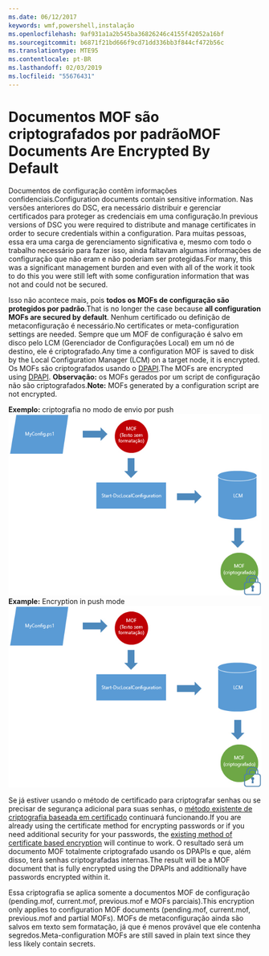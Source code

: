 ```yaml
---
ms.date: 06/12/2017
keywords: wmf,powershell,instalação
ms.openlocfilehash: 9af931a1a2b545ba36826246c4155f42052a16bf
ms.sourcegitcommit: b6871f21bd666f9cd71dd336bb3f844cf472b56c
ms.translationtype: MTE95
ms.contentlocale: pt-BR
ms.lasthandoff: 02/03/2019
ms.locfileid: "55676431"
---
```

# <a name="mof-documents-are-encrypted-by-default"></a><span data-ttu-id="68d5f-102">Documentos MOF são criptografados por padrão</span><span class="sxs-lookup"><span data-stu-id="68d5f-102">MOF Documents Are Encrypted By Default</span></span>

<span data-ttu-id="68d5f-103">Documentos de configuração contêm informações confidenciais.</span><span class="sxs-lookup"><span data-stu-id="68d5f-103">Configuration documents contain sensitive information.</span></span> <span data-ttu-id="68d5f-104">Nas versões anteriores do DSC, era necessário distribuir e gerenciar certificados para proteger as credenciais em uma configuração.</span><span class="sxs-lookup"><span data-stu-id="68d5f-104">In previous versions of DSC you were required to distribute and manage certificates in order to secure credentials within a configuration.</span></span> <span data-ttu-id="68d5f-105">Para muitas pessoas, essa era uma carga de gerenciamento significativa e, mesmo com todo o trabalho necessário para fazer isso, ainda faltavam algumas informações de configuração que não eram e não poderiam ser protegidas.</span><span class="sxs-lookup"><span data-stu-id="68d5f-105">For many, this was a significant management burden and even with all of the work it took to do this you were still left with some configuration information that was not and could not be secured.</span></span>

<span data-ttu-id="68d5f-106">Isso não acontece mais, pois **todos os MOFs de configuração são protegidos por padrão**.</span><span class="sxs-lookup"><span data-stu-id="68d5f-106">That is no longer the case because **all configuration MOFs are secured by default**.</span></span> <span data-ttu-id="68d5f-107">Nenhum certificado ou definição de metaconfiguração é necessário.</span><span class="sxs-lookup"><span data-stu-id="68d5f-107">No certificates or meta-configuration settings are needed.</span></span> <span data-ttu-id="68d5f-108">Sempre que um MOF de configuração é salvo em disco pelo LCM (Gerenciador de Configurações Local) em um nó de destino, ele é criptografado.</span><span class="sxs-lookup"><span data-stu-id="68d5f-108">Any time a configuration MOF is saved to disk by the Local Configuration Manager (LCM) on a target node, it is encrypted.</span></span> <span data-ttu-id="68d5f-109">Os MOFs são criptografados usando o [DPAPI](https://msdn.microsoft.com/library/ms995355.aspx).</span><span class="sxs-lookup"><span data-stu-id="68d5f-109">The MOFs are encrypted using [DPAPI](https://msdn.microsoft.com/library/ms995355.aspx).</span></span> <span data-ttu-id="68d5f-110">**Observação:** os MOFs gerados por um script de configuração não são criptografados.</span><span class="sxs-lookup"><span data-stu-id="68d5f-110">**Note:** MOFs generated by a configuration script are not encrypted.</span></span>

<span data-ttu-id="68d5f-111">**Exemplo:** criptografia no modo de envio por push ![Criptografia MOF](../images/MOF_Encryption.jpg)</span><span class="sxs-lookup"><span data-stu-id="68d5f-111">**Example:** Encryption in push mode ![MOF Encryption](../images/MOF_Encryption.jpg)</span></span>

<span data-ttu-id="68d5f-112">Se já estiver usando o método de certificado para criptografar senhas ou se precisar de segurança adicional para suas senhas, o [método existente de criptografia baseada em certificado](https://msdn.microsoft.com/powershell/dsc/securemof) continuará funcionando.</span><span class="sxs-lookup"><span data-stu-id="68d5f-112">If you are already using the certificate method for encrypting passwords or if you need additional security for your passwords, the [existing method of certificate based encryption](https://msdn.microsoft.com/powershell/dsc/securemof) will continue to work.</span></span> <span data-ttu-id="68d5f-113">O resultado será um documento MOF totalmente criptografado usando os DPAPIs e que, além disso, terá senhas criptografadas internas.</span><span class="sxs-lookup"><span data-stu-id="68d5f-113">The result will be a MOF document that is fully encrypted using the DPAPIs and additionally have passwords encrypted within it.</span></span>

<span data-ttu-id="68d5f-114">Essa criptografia se aplica somente a documentos MOF de configuração (pending.mof, current.mof, previous.mof e MOFs parciais).</span><span class="sxs-lookup"><span data-stu-id="68d5f-114">This encryption only applies to configuration MOF documents (pending.mof, current.mof, previous.mof and partial MOFs).</span></span> <span data-ttu-id="68d5f-115">MOFs de metaconfiguração ainda são salvos em texto sem formatação, já que é menos provável que ele contenha segredos.</span><span class="sxs-lookup"><span data-stu-id="68d5f-115">Meta-configuration MOFs are still saved in plain text since they less likely contain secrets.</span></span>
